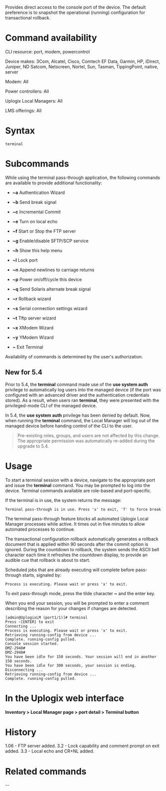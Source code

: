 <!-- 5.4 -->

Provides direct access to the console port of the device. The default preference is to snapshot the operational (running) configuration for transactional rollback.

# Command availability 

CLI resource: port, modem, powercontrol

Device makes: 3Com, Alcatel, Cisco, Comtech EF Data, Garmin, HP, iDirect, Juniper, ND Satcom, Netscreen, Nortel, Sun, Tasman, TippingPoint, native, server

Modem: All

Power controllers: All

Uplogix Local Managers: All

LMS offerings: All

# Syntax 

```
terminal
```

# Subcommands 

While using the terminal pass-through application, the following commands are available to provide additional functionality:

* **~a** Authentication Wizard

* **~b** Send break signal

* **~c** Incremental Commit

* **~e** Turn on local echo

* **~f** Start or Stop the FTP server

* **~g** Enable/disable SFTP/SCP service

* **~h** Show this help menu

* **~l** Lock port

* **~n** Append newlines to carriage returns

* **~p** Power on/off/cycle this device

* **~q** Send Solaris alternate break signal

* **~r** Rollback wizard

* **~s** Serial connection settings wizard

* **~t** Tftp server wizard

* **~x** XModem Wizard

* **~y** YModem Wizard

* **~**  Exit Terminal

Availability of commands is determined by the user's authorization.

## New for 5.4

Prior to 5.4, the **terminal** command made use of the **use system auth** privilege to automatically log users into the managed device (if the port was configured with an advanced driver and the authentication credentials stored). As a result, when users ran **terminal**, they were presented with the privileged-mode CLI of the managed device.

In 5.4, the **use system auth** privilege has been denied by default. Now, when running the **terminal** command, the Local Manager will log out of the managed device before handing control of the CLI to the user.

> Pre-existing roles, groups, and users are not affected by this change. The appropriate permission was automatically re-added during the upgrade to 5.4.

# Usage 

To start a terminal session with a device, navigate to the appropriate port and issue the **terminal** command. You may be prompted to log into the device. Terminal commands available are role-based and port-specific.

If the terminal is in use, the system returns the message:

```
Terminal pass-through is in use. Press 'x' to exit, 'f' to force break 
```
The terminal pass-through feature blocks all automated Uplogix Local Manager processes while active. It times out in five minutes to allow automated processes to continue.

The transactional configuration rollback automatically generates a rollback document that is applied within 90 seconds after the commit option is ignored. During the countdown to rollback, the system sends the ASCII bell character each time it refreshes the countdown display, to provide an audible cue that rollback is about to start.

Scheduled jobs that are already executing will complete before pass-through starts, signaled by:

```
Process is executing. Please wait or press 'x' to exit. 
```

To exit pass-through mode, press the tilde character **~** and the enter key.

When you end your session, you will be prompted to enter a comment describing the reason for your changes if changes are detected.

```
[admin@UplogixLM (port1/1)]# terminal
Press ~[ENTER] to exit
Connecting ...
Process is executing. Please wait or press 'x' to exit.
Retrieving running-config from device ...
Complete. running-config pulled.
Console session started.
DMZ-2948#
DMZ-2948#
You have been idle for 150 seconds. Your session will end in another 150 seconds.
You have been idle for 300 seconds, your session is ending.
Disconnecting ...
Retrieving running-config from device ...
Complete. running-config pulled.
```

# In the Uplogix web interface

**Inventory > Local Manager page > port detail > Terminal button**

# History 

1.06 - FTP server added.
3.2 - Lock capability and comment prompt on exit added.
3.3 - Local echo and CR+NL added.

# Related commands 
--
